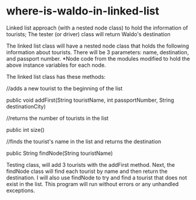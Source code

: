 # where-is-waldo-in-linked-list
Linked list approach (with a nested node class) to hold the information of tourists; The tester (or driver) class will return Waldo's destination

The linked list class will have a nested node class that holds the following information about tourists. There will be 3 parameters: name, destination, and passport number.
*Node code from the modules modified to hold the above instance variables for each node.  


The linked list class has these methods:

//adds a new tourist to the beginning of the list

public void addFirst(String touristName, int passportNumber, String destinationCity) 

//returns the number of tourists in the list

public int size() 

//finds the tourist's name in the list and returns the destination

public String findNode(String touristName) 



Testing class, will add 3 tourists with the addFirst method. Next, the findNode class will find each tourist by name and then return the destination. I will also use findNode to try and find a tourist that does not exist in the list. This program will run without errors or any unhandled exceptions.
